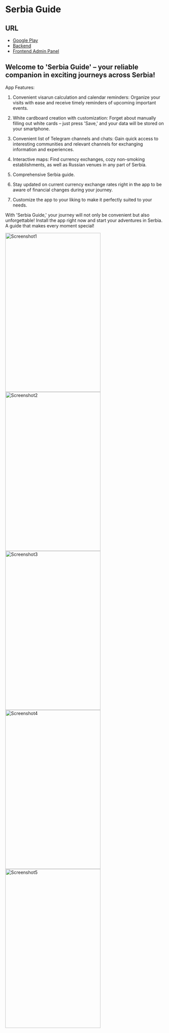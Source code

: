 # Serbia Guide

## URL

- [Google Play](https://play.google.com/store/apps/details?id=com.alakey.serbiaguide) </br>
- [Backend](https://github.com/ialakey/serbiaguide) </br>
- [Frontend Admin Panel](https://github.com/ialakey/serbiaguide-front-admin)

## Welcome to 'Serbia Guide' – your reliable companion in exciting journeys across Serbia!
App Features:

1) Convenient visarun calculation and calendar reminders: Organize your visits with ease and receive timely reminders of upcoming important events.

2) White cardboard creation with customization: Forget about manually filling out white cards – just press 'Save,' and your data will be stored on your smartphone.

3) Convenient list of Telegram channels and chats: Gain quick access to interesting communities and relevant channels for exchanging information and experiences.

4) Interactive maps: Find currency exchanges, cozy non-smoking establishments, as well as Russian venues in any part of Serbia.

5) Comprehensive Serbia guide.

6) Stay updated on current currency exchange rates right in the app to be aware of financial changes during your journey.

7) Customize the app to your liking to make it perfectly suited to your needs.

With 'Serbia Guide,' your journey will not only be convenient but also unforgettable! Install the app right now and start your adventures in Serbia. A guide that makes every moment special!

<img src="https://github.com/ialakey/srbguide/assets/56916175/428ef8e7-e7df-4049-93ee-9d8d6b1f5ead" width="300" height="500" alt="Screenshot1">

<img src="https://github.com/ialakey/srbguide/assets/56916175/2e1b3291-04c9-423c-92ff-de1efc0778d8" width="300" height="500" alt="Screenshot2">

<img src="https://github.com/ialakey/srbguide/assets/56916175/f36625a3-e231-4afe-be7d-2d7b1fbccf80" width="300" height="500" alt="Screenshot3">

<img src="https://github.com/ialakey/srbguide/assets/56916175/c15b40a3-95d1-4b03-8ca7-855125645077" width="300" height="500" alt="Screenshot4">

<img src="https://github.com/ialakey/srbguide/assets/56916175/b41deac0-51d9-4a64-8ceb-a980c7cb29c9" width="300" height="500" alt="Screenshot5">
